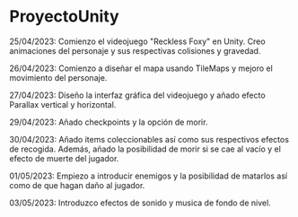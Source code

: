 # ProyectoUnity

25/04/2023: Comienzo el videojuego "Reckless Foxy" en Unity. Creo animaciones del personaje y sus respectivas colisiones y gravedad.

26/04/2023: Comienzo a diseñar el mapa usando TileMaps y mejoro el movimiento del personaje.

27/04/2023: Diseño la interfaz gráfica del videojuego y añado efecto Parallax vertical y horizontal.

29/04/2023: Añado checkpoints y la opción de morir. 

30/04/2023: Añado items coleccionables así como sus respectivos efectos de recogida. Además, añado la posibilidad de morir si se cae al vacío y el efecto de muerte del jugador.

01/05/2023: Empiezo a introducir enemigos y la posibilidad de matarlos así como de que hagan daño al jugador.

03/05/2023: Introduzco efectos de sonido y musica de fondo de nivel.
